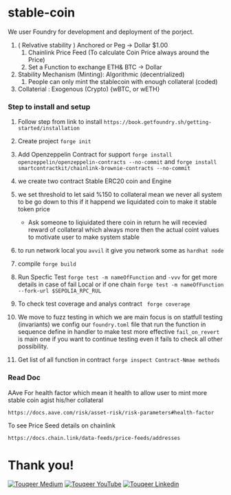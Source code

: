 # stable-coin

We user Foundry for development and deployment of the porject.

1. ( Relvative stability ) Anchored or Peg  -> Dollar $1.00
    1. Chainlink Price Feed (To calculate Coin Price always around the Price)
    2. Set a Function to exchange ETH& BTC -> Dollar 
2. Stability Mechanism (Minting): Algorithmic (decentrialized)
   1.  People can only mint the stablecoin with enough collateral (coded)
3. Collaterial : Exogenous (Crypto) {wBTC, or wETH}
 

### Step to install and setup

1. Follow step from link to install `https://book.getfoundry.sh/getting-started/installation`

2. Create project `forge init`

3. Add Openzeppelin Contract for support  `forge install openzeppelin/openzeppelin-contracts --no-commit` and `forge install smartcontractkit/chainlink-brownie-contracts --no-commit`

4. we create two contract Stable ERC20 coin and Engine
5. we set threshold to let said %150  to collateral mean we never all system to be go down to this if it happend we liquidated coin to make it stable token price 
    - Ask someone to liqiuidated there coin in return he will recevied reward of collateral which always more then the actual coint values to motivate user to make system stable
6. to run network local you `avvil` it give you network some as `hardhat node` 
7. compile `forge build`
8. Run Specfic Test `forge test -m nameOfFunction`  and `-vvv` for get more details in case of fail  Local or if one chain `forge test -m nameOfFunction --fork-url $SEPOLIA_RPC_RUL`
9. To check test coverage and analys contract ` forge coverage`

10. We move to fuzz testing in which we are main focus is on statfull testing (invariants) we config our `foundry.toml` file that run the function in sequence define in handler to make test more effective `fail_on_revert` is main one if you want to continue testing even it fails to check all other possibility.

11. Get list of all function in contract `forge inspect Contract-Nmae methods`
### Read Doc 

AAve For health factor which mean it health to allow user to mint more stable coin agist his/her collateral 

```
https://docs.aave.com/risk/asset-risk/risk-parameters#health-factor
```
To see Price Seed details on chainlink
```
https://docs.chain.link/data-feeds/price-feeds/addresses
```
# Thank you!

[![Touqeer Medium](https://img.shields.io/badge/Medium-000000?style=for-the-badge&logo=medium&logoColor=white)](https://medium.com/@touqeershah32)
[![Touqeer YouTube](https://img.shields.io/badge/YouTube-FF0000?style=for-the-badge&logo=youtube&logoColor=white)](https://www.youtube.com/channel/UC3oUDpfMOBefugPp4GADyUQ)
[![Touqeer Linkedin](https://img.shields.io/badge/LinkedIn-0077B5?style=for-the-badge&logo=linkedin&logoColor=white)](https://www.linkedin.com/in/touqeer-shah/)

